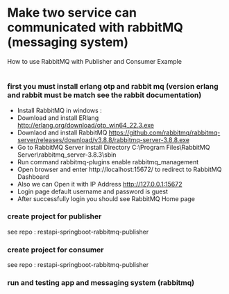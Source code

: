 # Make two service can communicated with rabbitMQ (messaging system)
  How to use RabbitMQ with Publisher and Consumer Example
#

### first you must install erlang otp and rabbit mq (version erlang and rabbit must be match see the rabbit documentation)
  - Install RabbitMQ in windows :
  - Download and install ERlang http://erlang.org/download/otp_win64_22.3.exe
  - Downlaod and install RabbitMQ https://github.com/rabbitmq/rabbitmq-server/releases/download/v3.8.8/rabbitmq-server-3.8.8.exe
  - Go to RabbitMQ Server install Directory C:\Program Files\RabbitMQ Server\rabbitmq_server-3.8.3\sbin
  - Run command rabbitmq-plugins enable rabbitmq_management
  - Open browser and enter http://localhost:15672/ to redirect to RabbitMQ Dashboard
  - Also we can Open it with IP Address http://127.0.0.1:15672
  - Login page default username and password is guest
  - After successfully login you should see RabbitMQ Home page
  
### create project for publisher
see repo : restapi-springboot-rabbitmq-publisher
  
### create project for consumer
see repo : restapi-springboot-rabbitmq-publisher
  
### run and testing app and messaging system (rabbitmq)

  
